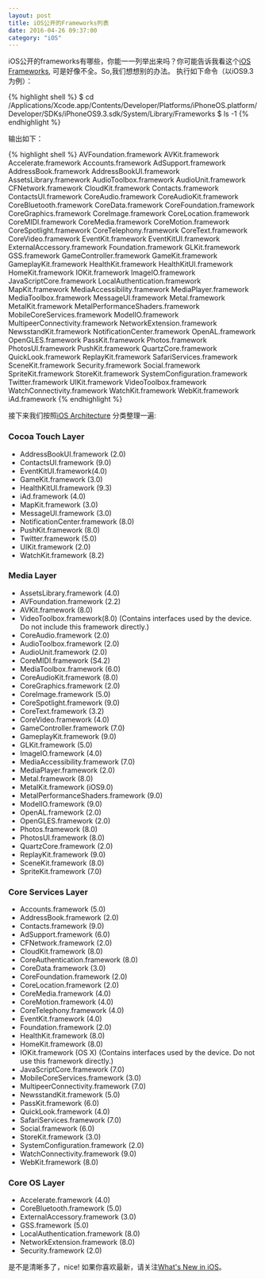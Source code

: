 ```yaml
---
layout: post
title: iOS公开的Frameworks列表
date: 2016-04-26 09:37:00
category: "iOS"
---
```


iOS公开的frameworks有哪些，你能一一列举出来吗？你可能告诉我看这个[iOS Frameworks](https://developer.apple.com/library/ios/documentation/Miscellaneous/Conceptual/iPhoneOSTechOverview/iPhoneOSFrameworks/iPhoneOSFrameworks.html#//apple_ref/doc/uid/TP40007898-CH6-SW3), 可是好像不全。So,我们想想别的办法。
执行如下命令（以iOS9.3为例）：

{% highlight shell %}
$ cd /Applications/Xcode.app/Contents/Developer/Platforms/iPhoneOS.platform/Developer/SDKs/iPhoneOS9.3.sdk/System/Library/Frameworks
$ ls -1
{% endhighlight %}

输出如下：

{% highlight shell %}
AVFoundation.framework
AVKit.framework
Accelerate.framework
Accounts.framework
AdSupport.framework
AddressBook.framework
AddressBookUI.framework
AssetsLibrary.framework
AudioToolbox.framework
AudioUnit.framework
CFNetwork.framework
CloudKit.framework
Contacts.framework
ContactsUI.framework
CoreAudio.framework
CoreAudioKit.framework
CoreBluetooth.framework
CoreData.framework
CoreFoundation.framework
CoreGraphics.framework
CoreImage.framework
CoreLocation.framework
CoreMIDI.framework
CoreMedia.framework
CoreMotion.framework
CoreSpotlight.framework
CoreTelephony.framework
CoreText.framework
CoreVideo.framework
EventKit.framework
EventKitUI.framework
ExternalAccessory.framework
Foundation.framework
GLKit.framework
GSS.framework
GameController.framework
GameKit.framework
GameplayKit.framework
HealthKit.framework
HealthKitUI.framework
HomeKit.framework
IOKit.framework
ImageIO.framework
JavaScriptCore.framework
LocalAuthentication.framework
MapKit.framework
MediaAccessibility.framework
MediaPlayer.framework
MediaToolbox.framework
MessageUI.framework
Metal.framework
MetalKit.framework
MetalPerformanceShaders.framework
MobileCoreServices.framework
ModelIO.framework
MultipeerConnectivity.framework
NetworkExtension.framework
NewsstandKit.framework
NotificationCenter.framework
OpenAL.framework
OpenGLES.framework
PassKit.framework
Photos.framework
PhotosUI.framework
PushKit.framework
QuartzCore.framework
QuickLook.framework
ReplayKit.framework
SafariServices.framework
SceneKit.framework
Security.framework
Social.framework
SpriteKit.framework
StoreKit.framework
SystemConfiguration.framework
Twitter.framework
UIKit.framework
VideoToolbox.framework
WatchConnectivity.framework
WatchKit.framework
WebKit.framework
iAd.framework
{% endhighlight %}

接下来我们按照[iOS Architecture](https://developer.apple.com/library/ios/documentation/Miscellaneous/Conceptual/iPhoneOSTechOverview/Introduction/Introduction.html#//apple_ref/doc/uid/TP40007898-CH1-SW1) 分类整理一遍:

### Cocoa Touch Layer
- AddressBookUI.framework (2.0)
- ContactsUI.framework (9.0)
- EventKitUI.framework(4.0)
- GameKit.framework (3.0)
- HealthKitUI.framework (9.3)
- iAd.framework (4.0)
- MapKit.framework (3.0)
- MessageUI.framework (3.0)
- NotificationCenter.framework (8.0)
- PushKit.framework (8.0)
- Twitter.framework (5.0)
- UIKit.framework (2.0)
- WatchKit.framework (8.2)

### Media Layer
- AssetsLibrary.framework (4.0)
- AVFoundation.framework (2.2)
- AVKit.framework (8.0)
- VideoToolbox.framework(8.0) (Contains interfaces used by the device. Do not include this framework directly.)
- CoreAudio.framework (2.0)
- AudioToolbox.framework (2.0)
- AudioUnit.framework (2.0)
- CoreMIDI.framework (S4.2)
- MediaToolbox.framework (6.0)
- CoreAudioKit.framework (8.0)
- CoreGraphics.framework (2.0)
- CoreImage.framework (5.0)
- CoreSpotlight.framework (9.0)
- CoreText.framework (3.2)
- CoreVideo.framework (4.0)
- GameController.framework (7.0)
- GameplayKit.framework (9.0)
- GLKit.framework (5.0)
- ImageIO.framework (4.0)
- MediaAccessibility.framework (7.0)
- MediaPlayer.framework (2.0)
- Metal.framework (8.0)
- MetalKit.framework (iOS9.0)
- MetalPerformanceShaders.framework (9.0)
- ModelIO.framework (9.0)
- OpenAL.framework (2.0)
- OpenGLES.framework (2.0)
- Photos.framework (8.0)
- PhotosUI.framework (8.0)
- QuartzCore.framework (2.0)
- ReplayKit.framework (9.0)
- SceneKit.framework (8.0)
- SpriteKit.framework (7.0)

### Core Services Layer
- Accounts.framework (5.0)
- AddressBook.framework (2.0)
- Contacts.framework (9.0)
- AdSupport.framework (6.0)
- CFNetwork.framework (2.0)
- CloudKit.framework (8.0)
- CoreAuthentication.framework (8.0)
- CoreData.framework (3.0)
- CoreFoundation.framework (2.0)
- CoreLocation.framework (2.0)
- CoreMedia.framework (4.0)
- CoreMotion.framework (4.0)
- CoreTelephony.framework (4.0)
- EventKit.framework (4.0)
- Foundation.framework (2.0)
- HealthKit.framework (8.0)
- HomeKit.framework (8.0)
- IOKit.framework (OS X) (Contains interfaces used by the device. Do not use this framework directly.)
- JavaScriptCore.framework (7.0)
- MobileCoreServices.framework (3.0)
- MultipeerConnectivity.framework (7.0)
- NewsstandKit.framework (5.0)
- PassKit.framework (6.0)
- QuickLook.framework (4.0)
- SafariServices.framework (7.0)
- Social.framework (6.0)
- StoreKit.framework (3.0)
- SystemConfiguration.framework (2.0)
- WatchConnectivity.framework (9.0)
- WebKit.framework (8.0)

### Core OS Layer
- Accelerate.framework (4.0)
- CoreBluetooth.framework (5.0)
- ExternalAccessory.framework (3.0)
- GSS.framework (5.0)
- LocalAuthentication.framework (8.0)
- NetworkExtension.framework (8.0)
- Security.framework (2.0)

是不是清晰多了，nice!  如果你喜欢最新，请关注[What's New in iOS](https://developer.apple.com/library/ios/releasenotes/General/WhatsNewIniOS/Introduction/Introduction.html#//apple_ref/doc/uid/TP40008244-SW1)。
